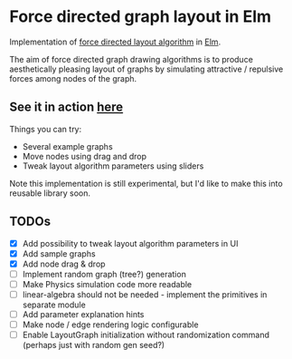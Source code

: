# Force directed graph layout in Elm
Implementation of [force directed layout algorithm](https://en.wikipedia.org/wiki/Force-directed_graph_drawing) in [Elm](http://elm-lang.org/).

The aim of force directed graph drawing algorithms is to produce aesthetically
pleasing layout of graphs by simulating attractive / repulsive forces among
nodes of the graph.

## See it in action [here](http://janhrcek.cz/graph-layout-experiment/)
Things you can try:
- Several example graphs
- Move nodes using drag and drop
- Tweak layout algorithm parameters using sliders

Note this implementation is still experimental, but I'd like to make this into reusable library soon.

## TODOs

- [x] Add possibility to tweak layout algorithm parameters in UI
- [x] Add sample graphs
- [x] Add node drag & drop
- [ ] Implement random graph (tree?) generation
- [ ] Make Physics simulation code more readable
- [ ] linear-algebra should not be needed - implement the primitives in separate module
- [ ] Add parameter explanation hints
- [ ] Make node / edge rendering logic configurable
- [ ] Enable LayoutGraph initialization without randomization command (perhaps just with random gen seed?)
